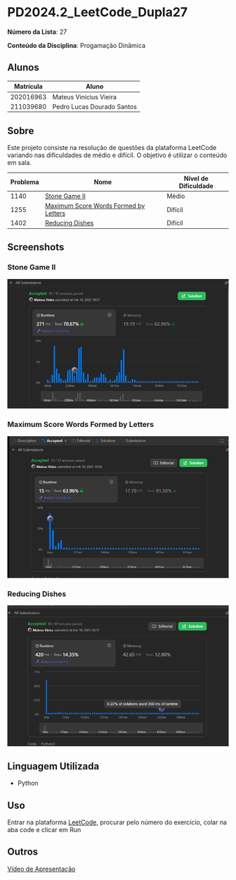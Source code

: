 # PD2024.2_LeetCode_Dupla27

**Número da Lista**: 27

**Conteúdo da Disciplina**: Progamação Dinâmica

## Alunos

| Matrícula | Aluno                      |
| --------- | -------------------------- |
| 202016963 | Mateus Vinicius Vieira     |
| 211039680 | Pedro Lucas Dourado Santos |

## Sobre

Este projeto consiste na resolução de questões da plataforma LeetCode variando nas dificuldades de médio e difícil. O objetivo é utilizar o conteúdo em sala.

| Problema | Nome                                                                                                                      | Nível de Dificuldade |
| -------- | ------------------------------------------------------------------------------------------------------------------------- | -------------------- |
| 1140     | [Stone Game II](https://leetcode.com/problems/stone-game-ii/description/)                                                 | Médio                |
| 1255     | [Maximum Score Words Formed by Letters](https://leetcode.com/problems/maximum-score-words-formed-by-letters/description/) | Difícil              |
| 1402     | [Reducing Dishes](https://leetcode.com/problems/reducing-dishes/description/)                                             | Difícil              |


## Screenshots

### Stone Game II
![Print 1140](/img/1140.png)

### Maximum Score Words Formed by Letters
![Print 1255](/img/1255.png)

### Reducing Dishes
![Print 1402](/img/1402.png)

## Linguagem Utilizada

- Python

## Uso

Entrar na plataforma [LeetCode](https://leetcode.com/), procurar pelo número do exercício, colar na aba code e clicar em Run

## Outros
[Vídeo de Apresentação]([https://youtu.be/](https://www.youtube.com/watch?v=fpjxb2n5ImQ)) 
